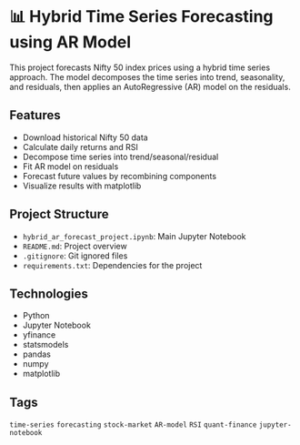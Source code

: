 # 📊 Hybrid Time Series Forecasting using AR Model

This project forecasts Nifty 50 index prices using a hybrid time series approach. The model decomposes the time series into trend, seasonality, and residuals, then applies an AutoRegressive (AR) model on the residuals.

## Features

- Download historical Nifty 50 data
- Calculate daily returns and RSI
- Decompose time series into trend/seasonal/residual
- Fit AR model on residuals
- Forecast future values by recombining components
- Visualize results with matplotlib

## Project Structure

- `hybrid_ar_forecast_project.ipynb`: Main Jupyter Notebook
- `README.md`: Project overview
- `.gitignore`: Git ignored files
- `requirements.txt`: Dependencies for the project

## Technologies

- Python
- Jupyter Notebook
- yfinance
- statsmodels
- pandas
- numpy
- matplotlib

## Tags

`time-series` `forecasting` `stock-market` `AR-model` `RSI` `quant-finance` `jupyter-notebook`
